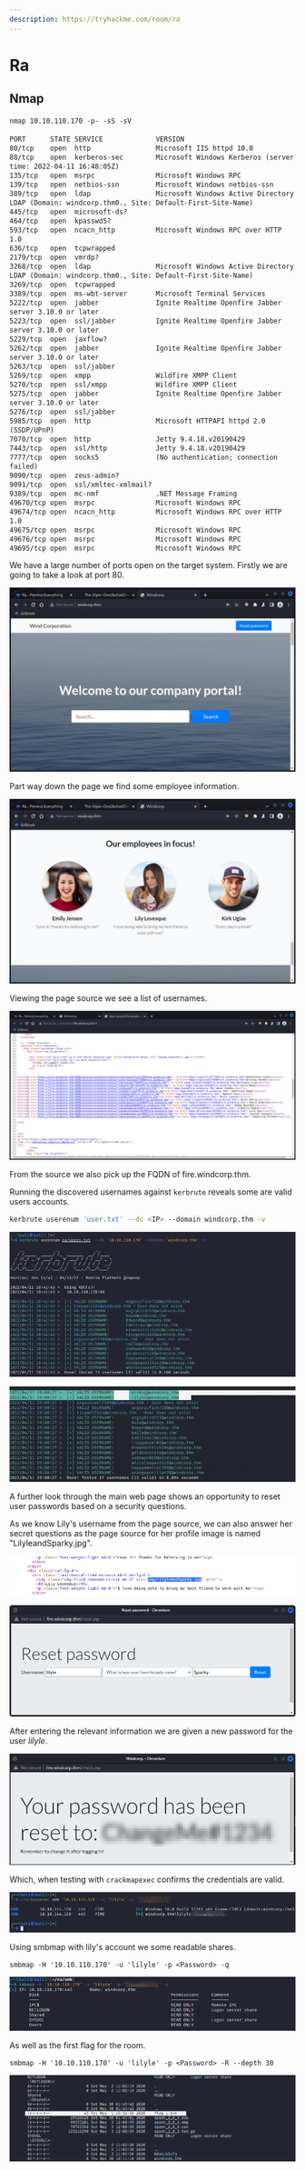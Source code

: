 ```yaml
---
description: https://tryhackme.com/room/ra
---
```


# Ra

## Nmap

```
nmap 10.10.110.170 -p- -sS -sV   

PORT      STATE SERVICE             VERSION
80/tcp    open  http                Microsoft IIS httpd 10.0
88/tcp    open  kerberos-sec        Microsoft Windows Kerberos (server time: 2022-04-11 16:48:05Z)
135/tcp   open  msrpc               Microsoft Windows RPC
139/tcp   open  netbios-ssn         Microsoft Windows netbios-ssn
389/tcp   open  ldap                Microsoft Windows Active Directory LDAP (Domain: windcorp.thm0., Site: Default-First-Site-Name)
445/tcp   open  microsoft-ds?
464/tcp   open  kpasswd5?
593/tcp   open  ncacn_http          Microsoft Windows RPC over HTTP 1.0
636/tcp   open  tcpwrapped
2179/tcp  open  vmrdp?
3268/tcp  open  ldap                Microsoft Windows Active Directory LDAP (Domain: windcorp.thm0., Site: Default-First-Site-Name)
3269/tcp  open  tcpwrapped
3389/tcp  open  ms-wbt-server       Microsoft Terminal Services
5222/tcp  open  jabber              Ignite Realtime Openfire Jabber server 3.10.0 or later
5223/tcp  open  ssl/jabber          Ignite Realtime Openfire Jabber server 3.10.0 or later
5229/tcp  open  jaxflow?
5262/tcp  open  jabber              Ignite Realtime Openfire Jabber server 3.10.0 or later
5263/tcp  open  ssl/jabber
5269/tcp  open  xmpp                Wildfire XMPP Client
5270/tcp  open  ssl/xmpp            Wildfire XMPP Client
5275/tcp  open  jabber              Ignite Realtime Openfire Jabber server 3.10.0 or later
5276/tcp  open  ssl/jabber
5985/tcp  open  http                Microsoft HTTPAPI httpd 2.0 (SSDP/UPnP)
7070/tcp  open  http                Jetty 9.4.18.v20190429
7443/tcp  open  ssl/http            Jetty 9.4.18.v20190429
7777/tcp  open  socks5              (No authentication; connection failed)
9090/tcp  open  zeus-admin?
9091/tcp  open  ssl/xmltec-xmlmail?
9389/tcp  open  mc-nmf              .NET Message Framing
49670/tcp open  msrpc               Microsoft Windows RPC
49674/tcp open  ncacn_http          Microsoft Windows RPC over HTTP 1.0
49675/tcp open  msrpc               Microsoft Windows RPC
49676/tcp open  msrpc               Microsoft Windows RPC
49695/tcp open  msrpc               Microsoft Windows RPC
```

We have a large number of ports open on the target system. Firstly we are going to take a look at port 80.

![](<../../.gitbook/assets/image (66).png>)

Part way down the page we find some employee information.

![](<../../.gitbook/assets/image (1013).png>)

Viewing the page source we see a list of usernames.

![](<../../.gitbook/assets/image (1600).png>)

From the source we also pick up the FQDN of fire.windcorp.thm.

Running the discovered usernames against `kerbrute` reveals some are valid users accounts.

```bash
kerbrute userenum 'user.txt' --dc <IP> --domain windcorp.thm -v
```

![](<../../.gitbook/assets/image (562).png>)

![](<../../.gitbook/assets/image (364).png>)

A further look through the main web page shows an opportunity to reset user passwords based on a security questions.

As we know Lily's username from the page source, we can also answer her secret questions as the page source for her profile image is named "LilyleandSparky.jpg".

![](<../../.gitbook/assets/image (25) (2).png>)

![](<../../.gitbook/assets/image (1119).png>)

After entering the relevant information we are given a new password for the user _lilyle_.

![](<../../.gitbook/assets/image (252).png>)

Which, when testing with `crackmapexec` confirms the credentials are valid.

![](<../../.gitbook/assets/image (13) (2).png>)

Using smbmap with lily's account we some readable shares.

```
smbmap -H '10.10.110.170' -u 'lilyle' -p <Password> -q
```

![](<../../.gitbook/assets/image (1023).png>)

As well as the first flag for the room.

```
smbmap -H '10.10.110.170' -u 'lilyle' -p <Password> -R --depth 30
```

![](<../../.gitbook/assets/image (1069).png>)
